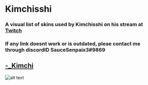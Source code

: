 # Kimchisshi

### A visual list of skins used by Kimchisshi on his stream at [Twitch](https://www.twitch.tv/kimchisshi)
### If any link doesnt work or is outdated, pleae contact me through discordID SauceSenpaix3#9869

## [-_Kimchi](https://drive.google.com/drive/folders/1nd0UZp5Vk8AF2A1rGsFJ6XFCS6YDvVvG?usp=sharing)
![alt text](https://media.giphy.com/media/VkSF6f816ittn1ZHDn/giphy.gif)
